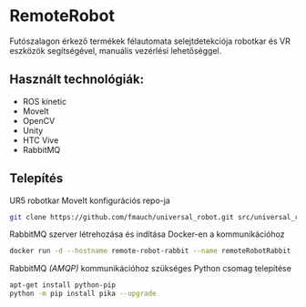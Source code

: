 # RemoteRobot

Futószalagon érkező termékek félautomata selejtdetekciója robotkar és VR eszközök segítségével, manuális vezérlési lehetőséggel.

## Használt technológiák:

- ROS kinetic
- MoveIt
- OpenCV
- Unity
- HTC Vive
- RabbitMQ

## Telepítés

UR5 robotkar MoveIt konfigurációs repo-ja
```bash
git clone https://github.com/fmauch/universal_robot.git src/universal_robot
```

RabbitMQ szerver létrehozása és indítása Docker-en a kommunikációhoz
```bash
docker run -d --hostname remote-robot-rabbit --name remoteRobotRabbit -p 8080:15672 rabbitmq:3-management
```

RabbitMQ *(AMQP)* kommunikációhoz szükséges Python csomag telepítése
```bash
apt-get install python-pip
python -m pip install pika --upgrade
```
